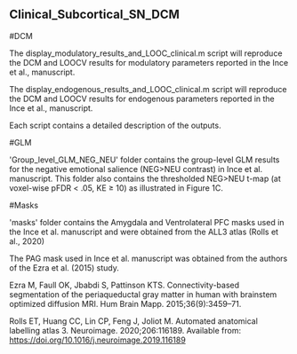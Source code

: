 ## Clinical_Subcortical_SN_DCM

#DCM

The display_modulatory_results_and_LOOC_clinical.m script will reproduce the DCM and LOOCV results for modulatory parameters reported in the Ince et al., manuscript. 

The display_endogenous_results_and_LOOC_clinical.m script will reproduce the DCM and LOOCV results for endogenous parameters reported in the Ince et al., manuscript. 

Each script contains a detailed description of the outputs.


#GLM

'Group_level_GLM_NEG_NEU' folder contains the group-level GLM results for the negative emotional salience (NEG>NEU contrast) in Ince et al. manuscript. This folder also 
contains the thresholded NEG>NEU t-map (at voxel-wise pFDR < .05, KE ≥ 10) as illustrated in Figure 1C.


#Masks

'masks' folder contains the Amygdala and Ventrolateral PFC masks used in the Ince et al. manuscript and were obtained from the ALL3 atlas (Rolls et al., 2020)

The PAG mask used in Ince et al. manuscript was obtained from the authors of the Ezra et al. (2015) study. 


Ezra M, Faull OK, Jbabdi S, Pattinson KTS. Connectivity-based segmentation of the periaqueductal gray matter in human with brainstem optimized diffusion MRI. Hum Brain Mapp. 2015;36(9):3459–71.

Rolls ET, Huang CC, Lin CP, Feng J, Joliot M. Automated anatomical labelling atlas 3. Neuroimage. 2020;206:116189. Available from: https://doi.org/10.1016/j.neuroimage.2019.116189


